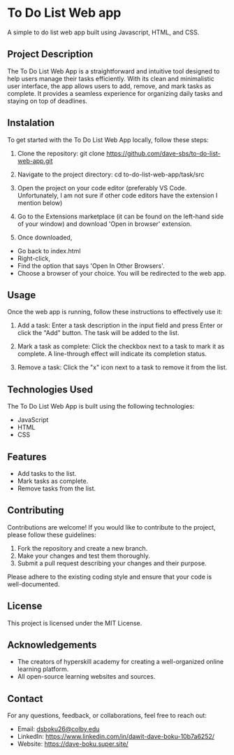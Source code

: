 # To Do List Web app
 A simple to do list web app built using Javascript, HTML, and CSS.

## Project Description
The To Do List Web App is a straightforward and intuitive tool designed to help users manage their tasks efficiently. With its clean and minimalistic user interface, the app allows users to add, remove, and mark tasks as complete. It provides a seamless experience for organizing daily tasks and staying on top of deadlines.

## Instalation
To get started with the To Do List Web App locally, follow these steps:

1. Clone the repository:
git clone https://github.com/dave-sbs/to-do-list-web-app.git

2. Navigate to the project directory:
cd to-do-list-web-app/task/src

3. Open the project on your code editor (preferably VS Code. Unfortunately, I am not sure if other code editors have the extension I mention below)

4. Go to the Extensions marketplace (it can be found on the left-hand side of your window) and download 'Open in browser' extension.

5. Once downloaded,
- Go back to index.html
- Right-click,
- Find the option that says 'Open In Other Browsers'.
- Choose a browser of your choice. You will be redirected to the web app.

## Usage
Once the web app is running, follow these instructions to effectively use it:

1. Add a task: Enter a task description in the input field and press Enter or click the "Add" button. The task will be added to the list.

2. Mark a task as complete: Click the checkbox next to a task to mark it as complete. A line-through effect will indicate its completion status.

3. Remove a task: Click the "x" icon next to a task to remove it from the list.
   
## Technologies Used
The To Do List Web App is built using the following technologies:
- JavaScript
- HTML
- CSS

## Features
- Add tasks to the list.
- Mark tasks as complete.
- Remove tasks from the list.

## Contributing
Contributions are welcome! If you would like to contribute to the project, please follow these guidelines:
1. Fork the repository and create a new branch.
2. Make your changes and test them thoroughly.
3. Submit a pull request describing your changes and their purpose.

Please adhere to the existing coding style and ensure that your code is well-documented.

## License
This project is licensed under the MIT License.

## Acknowledgements
- The creators of hyperskill academy for creating a well-organized online learning platform.
- All open-source learning websites and sources.
  
## Contact
For any questions, feedback, or collaborations, feel free to reach out: 
- Email: dsboku26@colby.edu
- LinkedIn: https://www.linkedin.com/in/dawit-dave-boku-10b7a6252/
- Website: https://dave-boku.super.site/
